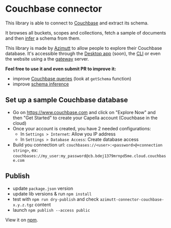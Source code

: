 # Couchbase connector

This library is able to connect to [Couchbase](https://www.couchbase.com) and extract its schema.

It browses all buckets, scopes and collections, fetch a sample of documents and then [infer](../json-infer-schema) a schema from them.

This library is made by [Azimutt](https://azimutt.app) to allow people to explore their Couchbase database.
It's accessible through the [Desktop app](../../desktop) (soon), the [CLI](https://www.npmjs.com/package/azimutt) or even the website using a the [gateway](../../gateway) server.

**Feel free to use it and even submit PR to improve it:**

- improve [Couchbase queries](./src/couchbase.ts) (look at `getSchema` function)
- improve [schema inference](../json-infer-schema)

## Set up a sample Couchbase database

- Go on https://www.couchbase.com and click on "Explore Now" and then "Get Started" to create your Capella account (Couchbase in the cloud)
- Once your account is created, you have 2 needed configurations:
  - In `Settings > Internet`: Allow you IP address
  - In `Settings > Database Access`: Create database access
- Build you connection url: `couchbases://<user>:<password>@<connection string>`, ex: `couchbases://my_user:my_password@cb.bdej1379mrnpd5me.cloud.couchbase.com`

## Publish

- update `package.json` version
- update lib versions & run `npm install`
- test with `npm run dry-publish` and check `azimutt-connector-couchbase-x.y.z.tgz` content
- launch `npm publish --access public`

View it on [npm](https://www.npmjs.com/package/@azimutt/connector-couchbase).
